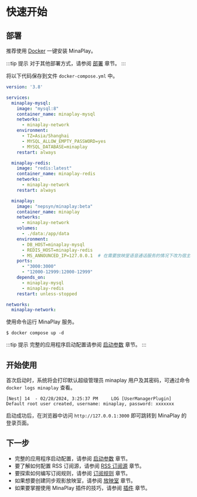 # 快速开始

## 部署

推荐使用 [Docker](https://docs.docker.com/get-docker/) 一键安装 MinaPlay。

:::tip 提示
对于其他部署方式，请参阅 [部署](/guide/deploy) 章节。
:::

将以下代码保存到文件 `docker-compose.yml` 中。

```yaml
version: '3.8'

services:
  minaplay-mysql:
    image: "mysql:8"
    container_name: minaplay-mysql
    networks:
      - minaplay-network
    environment:
      - TZ=Asia/Shanghai
      - MYSQL_ALLOW_EMPTY_PASSWORD=yes
      - MYSQL_DATABASE=minaplay
    restart: always

  minaplay-redis:
    image: "redis:latest"
    container_name: minaplay-redis
    networks:
      - minaplay-network
    restart: always

  minaplay:
    image: "nepsyn/minaplay:beta"
    container_name: minaplay
    networks:
      - minaplay-network
    volumes:
      - ./data:/app/data
    environment:
      - DB_HOST=minaplay-mysql
      - REDIS_HOST=minaplay-redis
      - MS_ANNOUNCED_IP=127.0.0.1  # 在需要放映室语音通话服务的情况下改为宿主机外部访问 IP
    ports:
      - "3000:3000"
      - "12000-12999:12000-12999"
    depends_on:
      - minaplay-mysql
      - minaplay-redis
    restart: unless-stopped

networks:
  minaplay-network:
```

使用命令运行 MinaPlay 服务。

```shell
$ docker compose up -d
```

:::tip 提示
完整的应用程序启动配置请参阅 [启动参数](/guide/env) 章节。
:::

## 开始使用

首次启动时，系统将会打印默认超级管理员 minaplay 用户及其密码，可通过命令 `docker logs minaplay` 查看。

```
[Nest] 14  - 02/28/2024, 3:25:37 PM     LOG [UserManagerPlugin] Default root user created, username: minaplay, password: xxxxxxx
```

启动成功后，在浏览器中访问 `http://127.0.0.1:3000` 即可跳转到 MinaPlay 的登录页面。

## 下一步

- 完整的应用程序启动配置，请参阅 [启动参数](/guide/env) 章节。
- 要了解如何配置 RSS 订阅源，请参阅 [RSS 订阅源](/guide/rss-source) 章节。
- 要探索如何编写订阅规则，请参阅 [订阅规则](/guide/rule) 章节。
- 如果想要创建同步观影放映室，请参阅 [放映室](/guide/live) 章节。
- 如果要掌握使用 MinaPlay 插件的技巧，请参阅 [插件](/guide/plugin) 章节。
